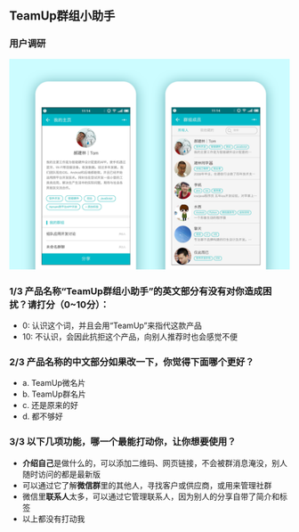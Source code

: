 ## TeamUp群组小助手
### 用户调研

![](images/ui-mock-homepage-groupmember.png)

### 1/3 产品名称“TeamUp群组小助手”的英文部分有没有对你造成困扰？请打分（0~10分）：
* 0: 认识这个词，并且会用“TeamUp”来指代这款产品
* 10: 不认识，会因此抗拒这个产品，向别人推荐时也会感觉不便

### 2/3 产品名称的中文部分如果改一下，你觉得下面哪个更好？
* a. TeamUp微名片
* b. TeamUp群名片
* c. 还是原来的好
* d. 都不够好

### 3/3 以下几项功能，哪一个最能打动你，让你想要使用？
* **介绍自己**是做什么的，可以添加二维码、网页链接，不会被群消息淹没，别人随时访问的都是最新版
* 可以通过它了解**微信群**里的其他人，寻找客户或供应商，或用来管理社群
* 微信里**联系人**太多，可以通过它管理联系人，因为别人的分享自带了简介和标签
* 以上都没有打动我